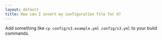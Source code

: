 ```yaml
---
layout: default
title: How can I insert my configuration file for X?
---
```


Add something like `cp config/s3.example.yml config/s3.yml` to your build commands.
